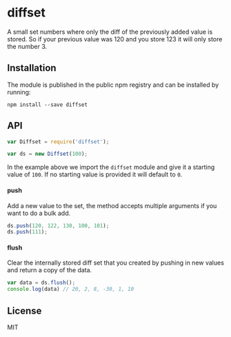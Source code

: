 # diffset

A small set numbers where only the diff of the previously added value is stored.
So if your previous value was 120 and you store 123 it will only store the
number 3.

## Installation

The module is published in the public npm registry and can be installed by
running:

```
npm install --save diffset
```

## API

```js
var Diffset = require('diffset');

var ds = new Diffset(100);
```

In the example above we import the `diffset` module and give it a starting value
of `100`. If no starting value is provided it will default to `0`.

#### push

Add a new value to the set, the method accepts multiple arguments if you want to
do a bulk add.

```js
ds.push(120, 122, 130, 100, 101);
ds.push(111);
```

#### flush

Clear the internally stored diff set that you created by pushing in new values
and return a copy of the data.

```js
var data = ds.flush();
console.log(data) // 20, 2, 8, -30, 1, 10
```

## License

MIT
